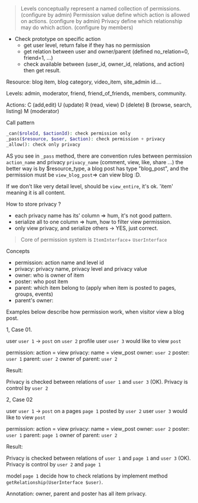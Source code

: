 >
> Levels conceptually represent a named collection of permissions.(configure by admin)
> Permission value define which action is allowed on actions. (configure by admin)
> Privacy define which relationship may do which action. (configure by members)

- Check prototype on specific action
  * get user level, return false if they has no permission
  * get relation between user and owner/parent (defined no_relation=0, friend=1, ...)
  * check available between (user_id, owner_id, relations, and action) then get result.

Resource: blog item, blog category, video_item, site_admin id....

Levels: admin, moderator, friend, friend_of_friends, members, community.

Actions:  C (add,edit) U (update) R (read, view) D (delete) B (browse, search, listing) M (moderator)

Call pattern

```php
_can($roleId, $actionId): check permission only
_pass($resource, $user, $action): check permission + privacy
_allow(): check only privacy
```

AS you see in `_pass` method, there are convention rules between permission `action_name` and privacy `privacy_name` (comment, view, like, share ...)
the better way is by $resource_type, a blog post has type "blog_post", and the permission must be `view_blog_post`=> can view blog :D.

If we don't like very detail level,  should be `view_entire`, it's ok. 'item' meaning it is all content.

How to store privacy ?
 * each privacy name has its' column => hum, it's not good pattern.
 * serialize all to one column => hum, how to filter view permission.
 * only view  privacy, and serialize others -> YES, just correct.



> Core of permission system is `ItemInterface`+ `UserInterface`

Concepts
- permission: action name and level id
- privacy: privacy name, privacy level and privacy value
- owner: who is owner of item
- poster: who post item
- parent: which item belong to (apply when item is posted to pages, groups, events)
- parent's owner: 
 
 Examples below describe how permission work, when visitor view a blog post.
 
 1, Case 01.
 
 user `user 1` -> `post` on `user 2` profile
 user `user 3` would like to view `post`
 
 permission: action = view
 privacy: name = view_post
 owner: `user 2`
 poster: `user 1`
 parent: `user 2`
 owner of parent: `user 2`
 
 Result:
 
 Privacy is checked between relations of `user 1` and `user 3` (OK).
 Privacy is control by `user 2`
 
 2, Case 02
 
 user `user 1` -> `post` on a pages `page 1` posted by `user 2` 
 user `user 3` would like to view `post`
  
 permission: action = view
 privacy: name = view_post
 owner: `user 2`
 poster: `user 1`
 parent: `page 1`
 owner of parent: `user 2`
  
 Result:
  
 Privacy is checked between relations of `user 1` and `page 1` and `user 3` (OK).
 Privacy is control by `user 2` and `page 1`
 
 model `page 1` decide how to check relations by implement method `getRelationship(UserInterface $user)`.
 
 Annotation:
 owner, parent and poster has all item privacy.
 
 
